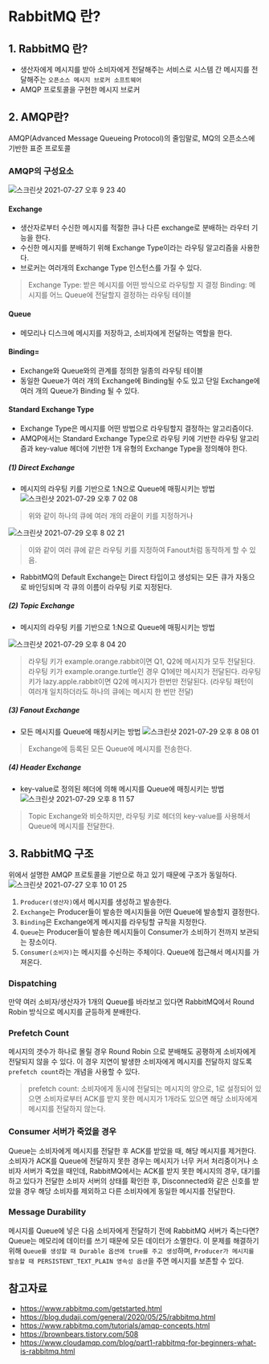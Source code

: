 # RabbitMQ 란?
## 1. RabbitMQ 란?
- 생산자에게 메시지를 받아 소비자에게 전달해주는 서비스로 시스템 간 메시지를 전달해주는 `오픈소스 메시지 브로커 소프트웨어`
- AMQP 프로토콜을 구현한 메시지 브로커

## 2. AMQP란?
AMQP(Advanced Message Queueing Protocol)의 줄임말로, MQ의 오픈소스에 기반한 표준 프로토콜
### AMQP의 구성요소
![스크린샷 2021-07-27 오후 9 23 40](https://user-images.githubusercontent.com/37948906/127153074-40855380-52d3-478c-aa08-cc1d771d8ece.png)

#### Exchange
- 생산자로부터 수신한 메시지를 적절한 큐나 다른 exchange로 분배하는 라우터 기능을 한다.
- 수신한 메시지를 분배하기 위해 Exchange Type이라는 라우팅 알고리즘을 사용한다.
- 브로커는 여러개의 Exchange Type 인스턴스를 가질 수 있다.
> Exchange Type: 받은 메시지를 어떤 방식으로 라우팅할 지 결정
> Binding: 메시지를 어느 Queue에 전달할지 결정하는 라우팅 테이블

#### Queue
- 메모리나 디스크에 메시지를 저장하고, 소비자에게 전달하는 역할을 한다.

#### Binding=
- Exchange와 Queue와의 관계를 정의한 일종의 라우팅 테이블
- 동일한 Queue가 여러 개의 Exchange에 Binding될 수도 있고 단일 Exchange에 여러 개의 Queue가 Binding 될 수 있다.

#### Standard Exchange Type
- Exchange Type은 메시지를 어떤 방법으로 라우팅할지 결정하는 알고리즘이다.
- AMQP에서는 Standard Exchange Type으로 라우팅 키에 기반한 라우팅 알고리즘과 key-value 헤더에 기반한 1개 유형의 Exchange Type을 정의해야 한다.

##### (1) Direct Exchange
- 메시지의 라우팅 키를 기반으로 1:N으로 Queue에 매핑시키는 방법
![스크린샷 2021-07-29 오후 7 02 08](https://user-images.githubusercontent.com/37948906/127472932-9c710e2a-3872-415f-8e34-1cd36aa9cf79.png)
> 위와 같이 하나의 큐에 여러 개의 라웉이 키를 지정하거나

![스크린샷 2021-07-29 오후 8 02 21](https://user-images.githubusercontent.com/37948906/127481055-cff6fa58-3b9c-48dd-9995-c2405775fa02.png)
> 이와 같이 여러 큐에 같은 라우팅 키를 지정하여 Fanout처럼 동작하게 할 수 있음.

- RabbitMQ의 Default Exchange는 Direct 타입이고 생성되는 모든 큐가 자동으로 바인딩되며 각 큐의 이름이 라우팅 키로 지정된다.

##### (2) Topic Exchange
- 메시지의 라우팅 키를 기반으로 1:N으로 Queue에 매핑시키는 방법

![스크린샷 2021-07-29 오후 8 04 20](https://user-images.githubusercontent.com/37948906/127481330-c73ca239-b500-4c6b-994b-08cfe74eb4ef.png)
> 라우팅 키가 example.orange.rabbit이면 Q1, Q2에 메시지가 모두 전달된다.
> 라우팅 키가 example.orange.turtle인 경우 Q1에만 메시지가 전달된다.
> 라우팅 키가 lazy.apple.rabbit이면 Q2에 메시지가 한번만 전달된다. (라우팅 패턴이 여러개 일치하더라도 하나의 큐에는 메시지 한 번만 전달)

##### (3) Fanout Exchange
- 모든 메시지를 Queue에 매칭시키는 방법
![스크린샷 2021-07-29 오후 8 08 01](https://user-images.githubusercontent.com/37948906/127482224-7b72bc0f-0e73-486e-bebc-2c26116f54a7.png)
> Exchange에 등록된 모든 Queue에 메시지를 전송한다.

##### (4) Header Exchange
- key-value로 정의된 헤더에 의해 메시지를 Queue에 매칭시키는 방법
![스크린샷 2021-07-29 오후 8 11 57](https://user-images.githubusercontent.com/37948906/127482385-72abddcd-8137-430f-a81f-8036424a2071.png)
> Topic Exchange와 비슷하지만, 라우팅 키로 헤더의 key-value를 사용해서 Queue에 메시지를 전달한다.

## 3. RabbitMQ 구조
위에서 설명한 AMQP 프로토콜을 기반으로 하고 있기 때문에 구조가 동일하다.
![스크린샷 2021-07-27 오후 10 01 25](https://user-images.githubusercontent.com/37948906/127157932-6c11b151-0c31-4f05-aa55-bfd575b0843b.png)

1. `Producer(생산자)`에서 메시지를 생성하고 발송한다.
2. `Exchange`는 Producer들이 발송한 메시지들을 어떤 Queue에 발송할지 결정한다.
3. `Binding`은 Exchange에게 메시지를 라우팅할 규칙을 지정한다.
4. `Queue`는 Producer들이 발송한 메시지들이 Consumer가 소비하기 전까지 보관되는 장소이다.
5. `Consumer(소비자)`는 메시지를 수신하는 주체이다. Queue에 접근해서 메시지를 가져온다.

### Dispatching
만약 여러 소비자/생산자가 1개의 Queue를 바라보고 있다면 RabbitMQ에서 Round Robin 방식으로 메시지를 균등하게 분배한다.

### Prefetch Count
메시지의 갯수가 하나로 몰릴 경우 Round Robin 으로 분배해도 공평하게 소비자에게 전달되지 않을 수 있다.
이 경우 지연이 발생한 소비자에게 메시지를 전달하지 않도록 `prefetch count`라는 개념을 사용할 수 있다. 
> prefetch count: 소비자에게 동시에 전달되는 메시지의 양으로, 1로 설정되어 있으면 소비자로부터 ACK를 받지 못한 메시지가 1개라도 있으면 해당 소비자에게 메시지를 전달하지 않는다.

### Consumer 서버가 죽었을 경우
Queue는 소비자에게 메시지를 전달한 후 ACK를 받았을 때, 해당 메시지를 제거한다. 소비자가 ACK를 Queue에 전달하지 못한 경우는 메시지가 너무 커서 처리중이거나 소비자 서버가 죽었을 때인데, RabbitMQ에서는 ACK를 받지 못한 메시지의 경우, 대기를 하고 있다가 전달한 소비자 서버의 상태를 확인한 후, Disconnected와 같은 신호를 받았을 경우 해당 소비자를 제외하고 다른 소비자에게 동일한 메시지를 전달한다.

### Message Durability
메시지를 Queue에 넣은 다음 소비자에게 전달하기 전에 RabbitMQ 서버가 죽는다면? Queue는 메모리에 데이터를 쓰기 때문에 모든 데이터가 소멸한다. 이 문제를 해결하기 위해 `Queue를 생성할 때 Durable 옵션에 true를 주고 생성`하며, `Producer가 메시지를 발송할 때 PERSISTENT_TEXT_PLAIN 영속성 옵션`을 주면 메시지를 보존할 수 있다.

## 참고자료
- https://www.rabbitmq.com/getstarted.html
- https://blog.dudaji.com/general/2020/05/25/rabbitmq.html
- https://www.rabbitmq.com/tutorials/amqp-concepts.html
- https://brownbears.tistory.com/508
- https://www.cloudamqp.com/blog/part1-rabbitmq-for-beginners-what-is-rabbitmq.html